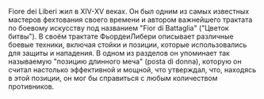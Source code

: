 Fiore dei Liberi жил в XIV-XV веках. Он был одним из самых известных мастеров фехтования своего времени и автором важнейшего трактата по боевому искусству под названием "Fior di Battaglia" ("Цветок битвы").
В своём трактате ФьордеиЛибери описывает различные боевые техники, включая стойки и позиции, которые использовались для защиты и нападения. В одном из разделов он упоминает так называемую "позицию длинного меча" (posta di donna), которую он считал настолько эффективной и мощной, что утверждал, что, находясь в этой позиции, он мог бы справиться с любым количеством противников.